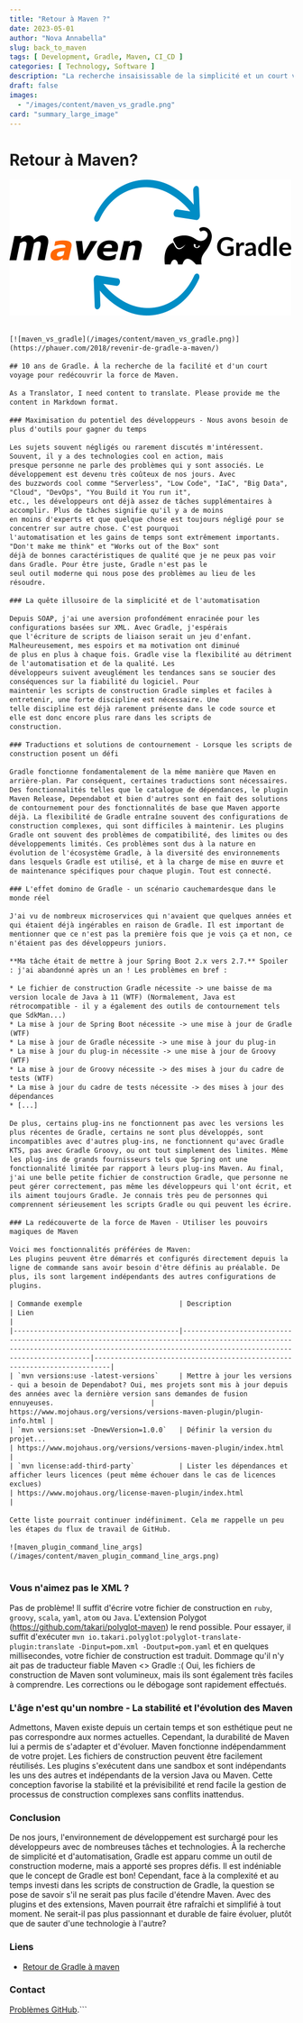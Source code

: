 ```yaml
---
title: "Retour à Maven ?"
date: 2023-05-01
author: "Nova Annabella"
slug: back_to_maven
tags: [ Development, Gradle, Maven, CI_CD ]
categories: [ Technology, Software ]
description: "La recherche insaisissable de la simplicité et un court voyage pour redécouvrir la puissance de Maven"
draft: false
images:
  - "/images/content/maven_vs_gradle.png"
card: "summary_large_image"
---
```



# Retour à Maven?

[ ![maven_vs_gradle](/images/content/maven_vs_gradle.png)](https://phauer.com/2018/moving-back-from-gradle-to-maven/)
``` 

[![maven_vs_gradle](/images/content/maven_vs_gradle.png)](https://phauer.com/2018/revenir-de-gradle-a-maven/)

## 10 ans de Gradle. À la recherche de la facilité et d'un court voyage pour redécouvrir la force de Maven.

As a Translator, I need content to translate. Please provide me the content in Markdown format.

### Maximisation du potentiel des développeurs - Nous avons besoin de plus d'outils pour gagner du temps

Les sujets souvent négligés ou rarement discutés m'intéressent. Souvent, il y a des technologies cool en action, mais
presque personne ne parle des problèmes qui y sont associés. Le développement est devenu très coûteux de nos jours. Avec
des buzzwords cool comme "Serverless", "Low Code", "IaC", "Big Data", "Cloud", "DevOps", "You Build it You run it",
etc., les développeurs ont déjà assez de tâches supplémentaires à accomplir. Plus de tâches signifie qu'il y a de moins
en moins d'experts et que quelque chose est toujours négligé pour se concentrer sur autre chose. C'est pourquoi
l'automatisation et les gains de temps sont extrêmement importants. "Don't make me think" et "Works out of the Box" sont
déjà de bonnes caractéristiques de qualité que je ne peux pas voir dans Gradle. Pour être juste, Gradle n'est pas le
seul outil moderne qui nous pose des problèmes au lieu de les résoudre.

### La quête illusoire de la simplicité et de l'automatisation

Depuis SOAP, j'ai une aversion profondément enracinée pour les configurations basées sur XML. Avec Gradle, j'espérais
que l'écriture de scripts de liaison serait un jeu d'enfant. Malheureusement, mes espoirs et ma motivation ont diminué
de plus en plus à chaque fois. Gradle vise la flexibilité au détriment de l'automatisation et de la qualité. Les
développeurs suivent aveuglément les tendances sans se soucier des conséquences sur la fiabilité du logiciel. Pour
maintenir les scripts de construction Gradle simples et faciles à entretenir, une forte discipline est nécessaire. Une
telle discipline est déjà rarement présente dans le code source et elle est donc encore plus rare dans les scripts de
construction.

### Traductions et solutions de contournement - Lorsque les scripts de construction posent un défi

Gradle fonctionne fondamentalement de la même manière que Maven en arrière-plan. Par conséquent, certaines traductions sont nécessaires. Des fonctionnalités telles que le catalogue de dépendances, le plugin Maven Release, Dependabot et bien d'autres sont en fait des solutions de contournement pour des fonctionnalités de base que Maven apporte déjà. La flexibilité de Gradle entraîne souvent des configurations de construction complexes, qui sont difficiles à maintenir. Les plugins Gradle ont souvent des problèmes de compatibilité, des limites ou des développements limités. Ces problèmes sont dus à la nature en évolution de l'écosystème Gradle, à la diversité des environnements dans lesquels Gradle est utilisé, et à la charge de mise en œuvre et de maintenance spécifiques pour chaque plugin. Tout est connecté.

### L'effet domino de Gradle - un scénario cauchemardesque dans le monde réel

J'ai vu de nombreux microservices qui n'avaient que quelques années et qui étaient déjà ingérables en raison de Gradle. Il est important de mentionner que ce n'est pas la première fois que je vois ça et non, ce n'étaient pas des développeurs juniors.

**Ma tâche était de mettre à jour Spring Boot 2.x vers 2.7.** Spoiler : j'ai abandonné après un an ! Les problèmes en bref :

* Le fichier de construction Gradle nécessite -> une baisse de ma version locale de Java à 11 (WTF) (Normalement, Java est rétrocompatible - il y a également des outils de contournement tels que SdkMan...)
* La mise à jour de Spring Boot nécessite -> une mise à jour de Gradle (WTF)
* La mise à jour de Gradle nécessite -> une mise à jour du plug-in
* La mise à jour du plug-in nécessite -> une mise à jour de Groovy (WTF)
* La mise à jour de Groovy nécessite -> des mises à jour du cadre de tests (WTF)
* La mise à jour du cadre de tests nécessite -> des mises à jour des dépendances
* [...]

De plus, certains plug-ins ne fonctionnent pas avec les versions les plus récentes de Gradle, certains ne sont plus développés, sont incompatibles avec d'autres plug-ins, ne fonctionnent qu'avec Gradle KTS, pas avec Gradle Groovy, ou ont tout simplement des limites. Même les plug-ins de grands fournisseurs tels que Spring ont une fonctionnalité limitée par rapport à leurs plug-ins Maven. Au final, j'ai une belle petite fichier de construction Gradle, que personne ne peut gérer correctement, pas même les développeurs qui l'ont écrit, et ils aiment toujours Gradle. Je connais très peu de personnes qui comprennent sérieusement les scripts Gradle ou qui peuvent les écrire.

### La redécouverte de la force de Maven - Utiliser les pouvoirs magiques de Maven

Voici mes fonctionnalités préférées de Maven:
Les plugins peuvent être démarrés et configurés directement depuis la ligne de commande sans avoir besoin d'être définis au préalable. De plus, ils sont largement indépendants des autres configurations de plugins.

| Commande exemple                        | Description                                                                                                                                                                               | Lien                                                                     |
|-----------------------------------------|-------------------------------------------------------------------------------------------------------------------------------------------------------------------------------------------|--------------------------------------------------------------------------|
| `mvn versions:use -latest-versions`     | Mettre à jour les versions - qui a besoin de Dependabot? Oui, mes projets sont mis à jour depuis des années avec la dernière version sans demandes de fusion ennuyeuses.                        | https://www.mojohaus.org/versions/versions-maven-plugin/plugin-info.html |
| `mvn versions:set -DnewVersion=1.0.0`   | Définir la version du projet...                                                                                                                                                           | https://www.mojohaus.org/versions/versions-maven-plugin/index.html       |
| `mvn license:add-third-party`           | Lister les dépendances et afficher leurs licences (peut même échouer dans le cas de licences exclues)                                                                                     | https://www.mojohaus.org/license-maven-plugin/index.html                 | 

Cette liste pourrait continuer indéfiniment. Cela me rappelle un peu les étapes du flux de travail de GitHub.

![maven_plugin_command_line_args](/images/content/maven_plugin_command_line_args.png)


```

### Vous n'aimez pas le XML ?

Pas de problème! Il suffit d'écrire votre fichier de construction en `ruby`, `groovy`, `scala`, `yaml`, `atom` ou `Java`. L'extension Polygot (https://github.com/takari/polyglot-maven) le rend possible. Pour essayer, il suffit d'exécuter `mvn io.takari.polyglot:polyglot-translate-plugin:translate -Dinput=pom.xml -Doutput=pom.yaml` et en quelques millisecondes, votre fichier de construction est traduit. Dommage qu'il n'y ait pas de traducteur fiable Maven <> Gradle :( Oui, les fichiers de construction de Maven sont volumineux, mais ils sont également très faciles à comprendre. Les corrections ou le débogage sont rapidement effectués.

### L'âge n'est qu'un nombre - La stabilité et l'évolution des Maven

Admettons, Maven existe depuis un certain temps et son esthétique peut ne pas correspondre aux normes actuelles.
Cependant, la durabilité de Maven lui a permis de s'adapter et d'évoluer. Maven fonctionne indépendamment de votre
projet. Les fichiers de construction peuvent être facilement réutilisés. Les plugins s'exécutent dans une sandbox et
sont indépendants les uns des autres et indépendants de la version Java ou Maven. Cette conception favorise la stabilité
et la prévisibilité et rend facile la gestion de processus de construction complexes sans conflits inattendus.

### Conclusion

De nos jours, l'environnement de développement est surchargé pour les développeurs avec de nombreuses tâches et technologies. À la recherche de simplicité et d'automatisation, Gradle est apparu comme un outil de construction moderne, mais a apporté ses propres défis. Il est indéniable que le concept de Gradle est bon! Cependant, face à la complexité et au temps investi dans les scripts de construction de Gradle, la question se pose de savoir s'il ne serait pas plus facile d'étendre Maven. Avec des plugins et des extensions, Maven pourrait être rafraîchi et simplifié à tout moment. Ne serait-il pas plus passionnant et durable de faire évoluer, plutôt que de sauter d'une technologie à l'autre?

### Liens

* [Retour de Gradle à maven](https://phauer.com/2018/retour-de-gradle-a-maven/)

### Contact

[Problèmes GitHub](https://github.com/NovaAnnabella/the_unspoken/issues/new/choose).```
